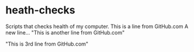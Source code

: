 # heath-checks
Scripts that checks health of my computer.
This is a line from GitHub.com
A new line...
"This is another line from GitHub.com"

"This is 3rd line from GitHub.com"
